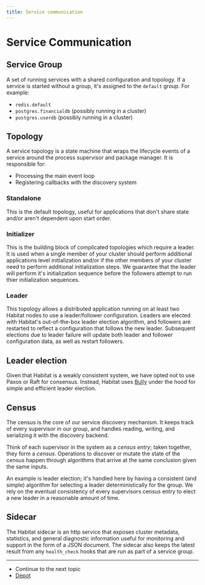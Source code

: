 ```yaml
---
title: Service communication
---
```


# Service Communication


## Service Group

A set of running services with a shared configuration and topology. If a service is started without a group, it's assigned to the `default` group. For example:

- `redis.default`
- `postgres.financialdb` (possibly running in a cluster)
- `postgres.userdb` (possibly running in a cluster)

## Topology

A service topology is a state machine that wraps the lifecycle events of a service around the process supervisor and package manager. It is responsible for:

- Processing the main event loop
- Registering callbacks with the discovery system

### Standalone

This is the default topology, useful for applications that don't share state and/or aren't dependent upon start order.

### Initializer

This is the building block of complicated topologies which require a leader. It is used when a single member of your cluster should perform additional applications level initialization and/or if the other members of your cluster need to perform additional initialization steps. We guarantee that the leader will perform it's initialization sequence before the followers attempt to run thier initialization sequences.

### Leader

This topology allows a distributed application running on at least two Habitat nodes to use a leader/follower configuration. Leaders are elected with Habitat's out-of-the-box leader election algorithm, and followers are restarted to reflect a configuration that follows the new leader. Subsequent elections due to leader failure will update both leader and follower configuration data, as well as restart followers.

## Leader election

Given that Habitat is a weakly consistent system, we have opted not to use Paxos or Raft for consensus. Instead, Habitat uses [Bully](https://en.wikipedia.org/wiki/Bully_algorithm) under the hood for simple and efficient leader election.

## Census

The census is the core of our service discovery mechanism. It keeps track of every supervisor in our group, and handles reading, writing, and serializing it with the discovery backend.

Think of each supervisor in the system as a *census entry*; taken together, they form a *census*. Operations to discover or mutate the state of the census happen through algorithms that arrive at the same conclusion given the same inputs.

An example is leader election; it's handled here by having a consistent (and simple) algorithm for selecting a leader deterministically for the group. We rely on the eventual consistency of every supervisors census entry to elect a new leader in a reasonable amount of time.

## Sidecar

The Habitat sidecar is an http service that exposes cluster metadata, statistics, and general diagnostic information useful for monitoring and support in the form of a JSON document. The sidecar also keeps the latest result from any `health_check` hooks that are run as part of a service group.

<hr>
<ul class="main-content--link-nav">
  <li>Continue to the next topic</li>
  <li><a href="/docs/concepts-depot">Depot</a></li>
</ul>
